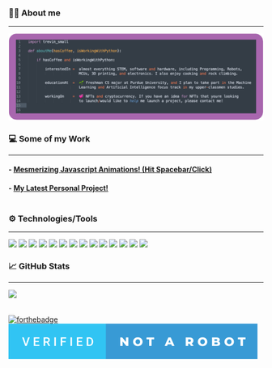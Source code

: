 ### 🙋‍♂️  About me
---
<img src="../images/readme_about_me.png" alt="About Me" style="background-color:transparent;">

### 💻  Some of my Work
---
#### - [Mesmerizing Javascript Animations! (Hit Spacebar/Click)](https://trevin-small.github.io/Fractals-JS/)
#### - [My Latest Personal Project!](https://www.werms-nfts.com/)

| | |
|:-:|:-:|

### ⚙️  Technologies/Tools
---
<img src="https://img.shields.io/badge/OS-macOS-informational?style=flat&logo=<LOGO_NAME>&logoColor=white&color=f571b1" style="background-color:transparent;">
<img src="https://img.shields.io/badge/Editor-VS_code-informational?style=flat&logo=<LOGO_NAME>&logoColor=white&color=637eeb" style="background-color:transparent;">
<img src="https://img.shields.io/badge/Editor-Sublime-informational?style=flat&logo=<LOGO_NAME>&logoColor=white&color=637eeb" style="background-color:transparent;">
<img src="https://img.shields.io/badge/Code-Python-informational?style=flat&logo=<Python>&logoColor=white&color=2bbc8a" style="background-color:transparent;">
<img src="https://img.shields.io/badge/Code-Java-informational?style=flat&logo=<LOGO_NAME>&logoColor=white&color=2bbc8a" style="background-color:transparent;">
<img src="https://img.shields.io/badge/Code-Javascript-informational?style=flat&logo=<LOGO_NAME>&logoColor=white&color=2bbc8a" style="background-color:transparent;"> 
<img src="https://img.shields.io/badge/Code-Solidity-informational?style=flat&logo=<LOGO_NAME>&logoColor=white&color=2bbc8a" style="background-color:transparent;">
<img src="https://img.shields.io/badge/Code-C++-informational?style=flat&logo=<LOGO_NAME>&logoColor=white&color=2bbc8a" style="background-color:transparent;">
<img src="https://img.shields.io/badge/Tools-3D_Printing-informational?style=flat&logo=<LOGO_NAME>&logoColor=white&color=aebfb8" style="background-color:transparent;">
<img src="https://img.shields.io/badge/Tools-Fusion_360-informational?style=flat&logo=<LOGO_NAME>&logoColor=white&color=aebfb8" style="background-color:transparent;">
<img src="https://img.shields.io/badge/Tools-Onshape-informational?style=flat&logo=<LOGO_NAME>&logoColor=white&color=aebfb8" style="background-color:transparent;">
<img src="https://img.shields.io/badge/Tools-Prusa_Slicer-informational?style=flat&logo=<LOGO_NAME>&logoColor=white&color=aebfb8" style="background-color:transparent;">
<img src="https://img.shields.io/badge/Platforms-Arduino-informational?style=flat&logo=<LOGO_NAME>&logoColor=white&color=ffc72e" style="background-color:transparent;">
<img src="https://img.shields.io/badge/Platforms-Raspberry_Pi-informational?style=flat&logo=<LOGO_NAME>&logoColor=white&color=ffc72e" style="background-color:transparent;">

### 📈  GitHub Stats
---
<img src="https://github-readme-stats.vercel.app/api?username=Trevin-Small&count_private=true&show_icons=true&theme=cobalt" style="background-color:transparent;">

<br>
<br>

[![forthebadge](https://forthebadge.com/images/badges/powered-by-coffee.svg)](https://forthebadge.com) ![(Not a Robot)](../images/verified-not-a-robot.svg) 

